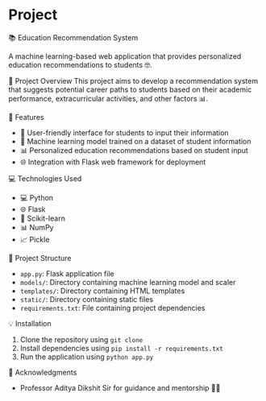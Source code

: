 # Project


📚 Education Recommendation System

A machine learning-based web application that provides personalized education recommendations to students 🤓.

📝 Project Overview
This project aims to develop a recommendation system that suggests potential career paths to students based on their academic performance, extracurricular activities, and other factors 📊.

🎉 Features
- 📝 User-friendly interface for students to input their information
- 🤖 Machine learning model trained on a dataset of student information
- 📊 Personalized education recommendations based on student input
- 🌐 Integration with Flask web framework for deployment

💻 Technologies Used
- 💻 Python
- 🌐 Flask
- 🤖 Scikit-learn
- 📊 NumPy
- 📈 Pickle

📁 Project Structure
- `app.py`: Flask application file
- `models/`: Directory containing machine learning model and scaler
- `templates/`: Directory containing HTML templates
- `static/`: Directory containing static files
- `requirements.txt`: File containing project dependencies

💡 Installation
1. Clone the repository using `git clone`
2. Install dependencies using `pip install -r requirements.txt`
3. Run the application using `python app.py`


🙏 Acknowledgments
- Professor Aditya Dikshit Sir for guidance and mentorship 👨‍🏫
